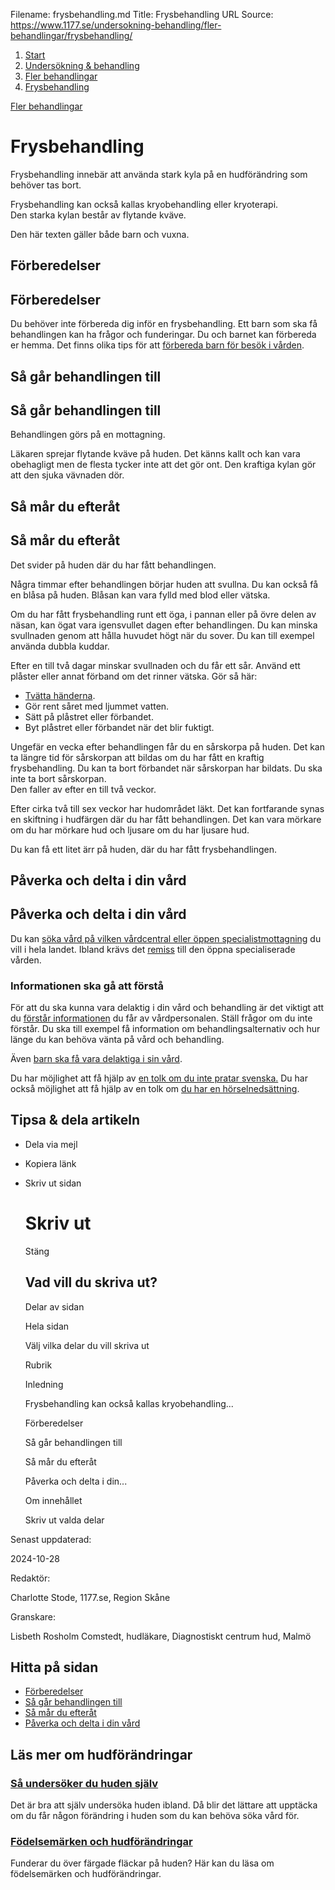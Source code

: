 Filename: frysbehandling.md
Title: Frysbehandling
URL Source: https://www.1177.se/undersokning-behandling/fler-behandlingar/frysbehandling/

1.  [Start](https://www.1177.se/)
2.  [Undersökning & behandling](https://www.1177.se/undersokning-behandling/)
3.  [Fler behandlingar](https://www.1177.se/undersokning-behandling/fler-behandlingar/)
4.  [Frysbehandling](https://www.1177.se/undersokning-behandling/fler-behandlingar/frysbehandling/)

[Fler behandlingar](https://www.1177.se/undersokning-behandling/fler-behandlingar/)

Frysbehandling
==============

Frysbehandling innebär att använda stark kyla på en hudförändring som behöver tas bort.

Frysbehandling kan också kallas kryobehandling eller kryoterapi.  
Den starka kylan består av flytande kväve.  
  
Den här texten gäller både barn och vuxna.

Förberedelser
-------------

Förberedelser
-------------

Du behöver inte förbereda dig inför en frysbehandling. Ett barn som ska få behandlingen kan ha frågor och funderingar. Du och barnet kan förbereda er hemma. Det finns olika tips för att [förbereda barn för besök i vården](https://www.1177.se/barn--gravid/vard-och-stod-for-barn/forbereda-barn-for-besok-i-varden/).

Så går behandlingen till
------------------------

Så går behandlingen till
------------------------

Behandlingen görs på en mottagning.

Läkaren sprejar flytande kväve på huden. Det känns kallt och kan vara obehagligt men de flesta tycker inte att det gör ont. Den kraftiga kylan gör att den sjuka vävnaden dör.

Så mår du efteråt
-----------------

Så mår du efteråt
-----------------

Det svider på huden där du har fått behandlingen.

Några timmar efter behandlingen börjar huden att svullna. Du kan också få en blåsa på huden. Blåsan kan vara fylld med blod eller vätska.

Om du har fått frysbehandling runt ett öga, i pannan eller på övre delen av näsan, kan ögat vara igensvullet dagen efter behandlingen. Du kan minska svullnaden genom att hålla huvudet högt när du sover. Du kan till exempel använda dubbla kuddar.

Efter en till två dagar minskar svullnaden och du får ett sår. Använd ett plåster eller annat förband om det rinner vätska. Gör så här:

*   [Tvätta händerna](https://www.1177.se/liv--halsa/sunda-vanor/sa-har-tvattar-du-handerna/).
*   Gör rent såret med ljummet vatten.
*   Sätt på plåstret eller förbandet.
*   Byt plåstret eller förbandet när det blir fuktigt.

Ungefär en vecka efter behandlingen får du en sårskorpa på huden. Det kan ta längre tid för sårskorpan att bildas om du har fått en kraftig frysbehandling. Du kan ta bort förbandet när sårskorpan har bildats. Du ska inte ta bort sårskorpan.  
Den faller av efter en till två veckor.

Efter cirka två till sex veckor har hudområdet läkt. Det kan fortfarande synas en skiftning i hudfärgen där du har fått behandlingen. Det kan vara mörkare om du har mörkare hud och ljusare om du har ljusare hud.

Du kan få ett litet ärr på huden, där du har fått frysbehandlingen.

Påverka och delta i din vård
----------------------------

Påverka och delta i din vård
----------------------------

Du kan [söka vård på vilken vårdcentral eller öppen specialistmottagning](https://www.1177.se/sa-fungerar-varden/att-valja-vardmottagning/valja-vardmottagning/) du vill i hela landet. Ibland krävs det [remiss](https://www.1177.se/sa-fungerar-varden/att-valja-vardmottagning/remiss/) till den öppna specialiserade vården.

### Informationen ska gå att förstå

För att du ska kunna vara delaktig i din vård och behandling är det viktigt att du [förstår informationen](https://www.1177.se/sa-fungerar-varden/var-med-och-bestam-om-din-vard/patientlagen/) du får av vårdpersonalen. Ställ frågor om du inte förstår. Du ska till exempel få information om behandlingsalternativ och hur länge du kan behöva vänta på vård och behandling.

Även [barn ska få vara delaktiga i sin vård](https://www.1177.se/sa-fungerar-varden/var-med-och-bestam-om-din-vard/barns-och-vardnadshavares-rattigheter-i-varden/).

Du har möjlighet att få hjälp av [en tolk om du inte pratar svenska.](https://protect.checkpoint.com/v2/___https:/www.1177.se/Skane/sa-fungerar-varden/vard-om-du-kommer-fran-ett-annat-land/tolkning-till-mitt-sprak/___.YzJlOnJlZ2lvbnNrYW5lOmM6bzo4M2YxNGFlYjY0MGNiY2RkMzYzYmVkZTg0ZDdiYmM2Njo2OjlhOWU6N2ExOWFiM2JhYmM2OTE1NzAxZTlmNjNkMTcwNmJiZjA5MDcwMjRiNzNmYzliYTUzYTY0NWZlZDc4YjhhNzUwNjpwOlQ) Du har också möjlighet att få hjälp av en tolk om [du har en hörselnedsättning](https://www.1177.se/undersokning-behandling/hjalpmedel/hjalpmedel-for-kognition-och-kommunikation/tolktjanster-vid-funktionsnedsattning/).

Tipsa & dela artikeln
---------------------

*   Dela via mejl
*   Kopiera länk
*   Skriv ut sidan
    
    Skriv ut
    ========
    
    Stäng
    
    Vad vill du skriva ut?
    ----------------------
    
    Delar av sidan
    
    Hela sidan
    
    Välj vilka delar du vill skriva ut
    
    Rubrik
    
    Inledning
    
    Frysbehandling kan också kallas kryobehandling...
    
    Förberedelser
    
    Så går behandlingen till
    
    Så mår du efteråt
    
    Påverka och delta i din...
    
    Om innehållet
    
    Skriv ut valda delar
    

Senast uppdaterad:

2024-10-28

Redaktör:

Charlotte Stode, 1177.se, Region Skåne

Granskare:

Lisbeth Rosholm Comstedt, hudläkare, Diagnostiskt centrum hud, Malmö

Hitta på sidan
--------------

*   [Förberedelser](https://www.1177.se/undersokning-behandling/fler-behandlingar/frysbehandling/#section-205019)
*   [Så går behandlingen till](https://www.1177.se/undersokning-behandling/fler-behandlingar/frysbehandling/#section-205020)
*   [Så mår du efteråt](https://www.1177.se/undersokning-behandling/fler-behandlingar/frysbehandling/#section-205021)
*   [Påverka och delta i din vård](https://www.1177.se/undersokning-behandling/fler-behandlingar/frysbehandling/#section-205023)

Läs mer om hudförändringar
--------------------------

### [Så undersöker du huden själv](https://www.1177.se/undersokning-behandling/undersokningar-och-provtagning/undersokningar-du-kan-gora-sjalv/sa-undersoker-du-huden-sjalv/)

Det är bra att själv undersöka huden ibland. Då blir det lättare att upptäcka om du får någon förändring i huden som du kan behöva söka vård för.

### [Födelsemärken och hudförändringar](https://www.1177.se/sjukdomar--besvar/hud-har-och-naglar/fodelsemarken-och-hudforandringar/)

Funderar du över färgade fläckar på huden? Här kan du läsa om födelsemärken och hudförändringar.
